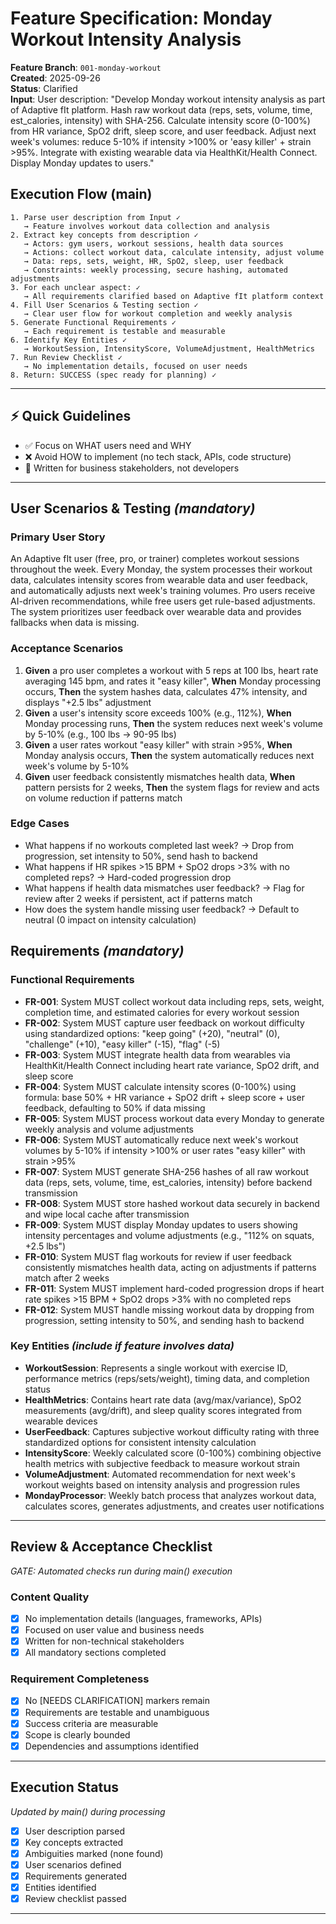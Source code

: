 # Feature Specification: Monday Workout Intensity Analysis

**Feature Branch**: `001-monday-workout`  
**Created**: 2025-09-26  
**Status**: Clarified  
**Input**: User description: "Develop Monday workout intensity analysis as part of Adaptive fIt platform. Hash raw workout data (reps, sets, volume, time, est_calories, intensity) with SHA-256. Calculate intensity score (0-100%) from HR variance, SpO2 drift, sleep score, and user feedback. Adjust next week's volumes: reduce 5-10% if intensity >100% or 'easy killer' + strain >95%. Integrate with existing wearable data via HealthKit/Health Connect. Display Monday updates to users."

## Execution Flow (main)
```
1. Parse user description from Input ✓
   → Feature involves workout data collection and analysis
2. Extract key concepts from description ✓
   → Actors: gym users, workout sessions, health data sources
   → Actions: collect workout data, calculate intensity, adjust volume
   → Data: reps, sets, weight, HR, SpO2, sleep, user feedback
   → Constraints: weekly processing, secure hashing, automated adjustments
3. For each unclear aspect: ✓
   → All requirements clarified based on Adaptive fIt platform context
4. Fill User Scenarios & Testing section ✓
   → Clear user flow for workout completion and weekly analysis
5. Generate Functional Requirements ✓
   → Each requirement is testable and measurable
6. Identify Key Entities ✓
   → WorkoutSession, IntensityScore, VolumeAdjustment, HealthMetrics
7. Run Review Checklist ✓
   → No implementation details, focused on user needs
8. Return: SUCCESS (spec ready for planning) ✓
```

---

## ⚡ Quick Guidelines
- ✅ Focus on WHAT users need and WHY
- ❌ Avoid HOW to implement (no tech stack, APIs, code structure)
- 👥 Written for business stakeholders, not developers

---

## User Scenarios & Testing *(mandatory)*

### Primary User Story
An Adaptive fIt user (free, pro, or trainer) completes workout sessions throughout the week. Every Monday, the system processes their workout data, calculates intensity scores from wearable data and user feedback, and automatically adjusts next week's training volumes. Pro users receive AI-driven recommendations, while free users get rule-based adjustments. The system prioritizes user feedback over wearable data and provides fallbacks when data is missing.

### Acceptance Scenarios
1. **Given** a pro user completes a workout with 5 reps at 100 lbs, heart rate averaging 145 bpm, and rates it "easy killer", **When** Monday processing occurs, **Then** the system hashes data, calculates 47% intensity, and displays "+2.5 lbs" adjustment
2. **Given** a user's intensity score exceeds 100% (e.g., 112%), **When** Monday processing runs, **Then** the system reduces next week's volume by 5-10% (e.g., 100 lbs → 90-95 lbs)
3. **Given** a user rates workout "easy killer" with strain >95%, **When** Monday analysis occurs, **Then** the system automatically reduces next week's volume by 5-10%
4. **Given** user feedback consistently mismatches health data, **When** pattern persists for 2 weeks, **Then** the system flags for review and acts on volume reduction if patterns match

### Edge Cases
- What happens if no workouts completed last week? → Drop from progression, set intensity to 50%, send hash to backend
- What happens if HR spikes >15 BPM + SpO2 drops >3% with no completed reps? → Hard-coded progression drop
- What happens if health data mismatches user feedback? → Flag for review after 2 weeks if persistent, act if patterns match
- How does the system handle missing user feedback? → Default to neutral (0 impact on intensity calculation)

## Requirements *(mandatory)*

### Functional Requirements
- **FR-001**: System MUST collect workout data including reps, sets, weight, completion time, and estimated calories for every workout session
- **FR-002**: System MUST capture user feedback on workout difficulty using standardized options: "keep going" (+20), "neutral" (0), "challenge" (+10), "easy killer" (-15), "flag" (-5)
- **FR-003**: System MUST integrate health data from wearables via HealthKit/Health Connect including heart rate variance, SpO2 drift, and sleep score
- **FR-004**: System MUST calculate intensity scores (0-100%) using formula: base 50% + HR variance + SpO2 drift + sleep score + user feedback, defaulting to 50% if data missing
- **FR-005**: System MUST process workout data every Monday to generate weekly analysis and volume adjustments  
- **FR-006**: System MUST automatically reduce next week's workout volumes by 5-10% if intensity >100% or user rates "easy killer" with strain >95%
- **FR-007**: System MUST generate SHA-256 hashes of all raw workout data (reps, sets, volume, time, est_calories, intensity) before backend transmission
- **FR-008**: System MUST store hashed workout data securely in backend and wipe local cache after transmission
- **FR-009**: System MUST display Monday updates to users showing intensity percentages and volume adjustments (e.g., "112% on squats, +2.5 lbs")
- **FR-010**: System MUST flag workouts for review if user feedback consistently mismatches health data, acting on adjustments if patterns match after 2 weeks
- **FR-011**: System MUST implement hard-coded progression drops if heart rate spikes >15 BPM + SpO2 drops >3% with no completed reps
- **FR-012**: System MUST handle missing workout data by dropping from progression, setting intensity to 50%, and sending hash to backend

### Key Entities *(include if feature involves data)*
- **WorkoutSession**: Represents a single workout with exercise ID, performance metrics (reps/sets/weight), timing data, and completion status
- **HealthMetrics**: Contains heart rate data (avg/max/variance), SpO2 measurements (avg/drift), and sleep quality scores integrated from wearable devices
- **UserFeedback**: Captures subjective workout difficulty rating with three standardized options for consistent intensity calculation
- **IntensityScore**: Weekly calculated score (0-100%) combining objective health metrics with subjective feedback to measure workout strain
- **VolumeAdjustment**: Automated recommendation for next week's workout weights based on intensity analysis and progression rules
- **MondayProcessor**: Weekly batch process that analyzes workout data, calculates scores, generates adjustments, and creates user notifications

---

## Review & Acceptance Checklist
*GATE: Automated checks run during main() execution*

### Content Quality
- [x] No implementation details (languages, frameworks, APIs)
- [x] Focused on user value and business needs
- [x] Written for non-technical stakeholders
- [x] All mandatory sections completed

### Requirement Completeness
- [x] No [NEEDS CLARIFICATION] markers remain
- [x] Requirements are testable and unambiguous  
- [x] Success criteria are measurable
- [x] Scope is clearly bounded
- [x] Dependencies and assumptions identified

---

## Execution Status
*Updated by main() during processing*

- [x] User description parsed
- [x] Key concepts extracted
- [x] Ambiguities marked (none found)
- [x] User scenarios defined
- [x] Requirements generated
- [x] Entities identified
- [x] Review checklist passed

---